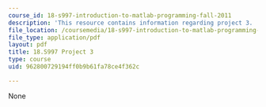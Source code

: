 ```yaml
---
course_id: 18-s997-introduction-to-matlab-programming-fall-2011
description: 'This resource contains information regarding project 3. '
file_location: /coursemedia/18-s997-introduction-to-matlab-programming-fall-2011/962800729194ff0b9b61fa78ce4f362c_MIT18_S997F11_Project_3.pdf
file_type: application/pdf
layout: pdf
title: 18.S997 Project 3
type: course
uid: 962800729194ff0b9b61fa78ce4f362c

---
```

None